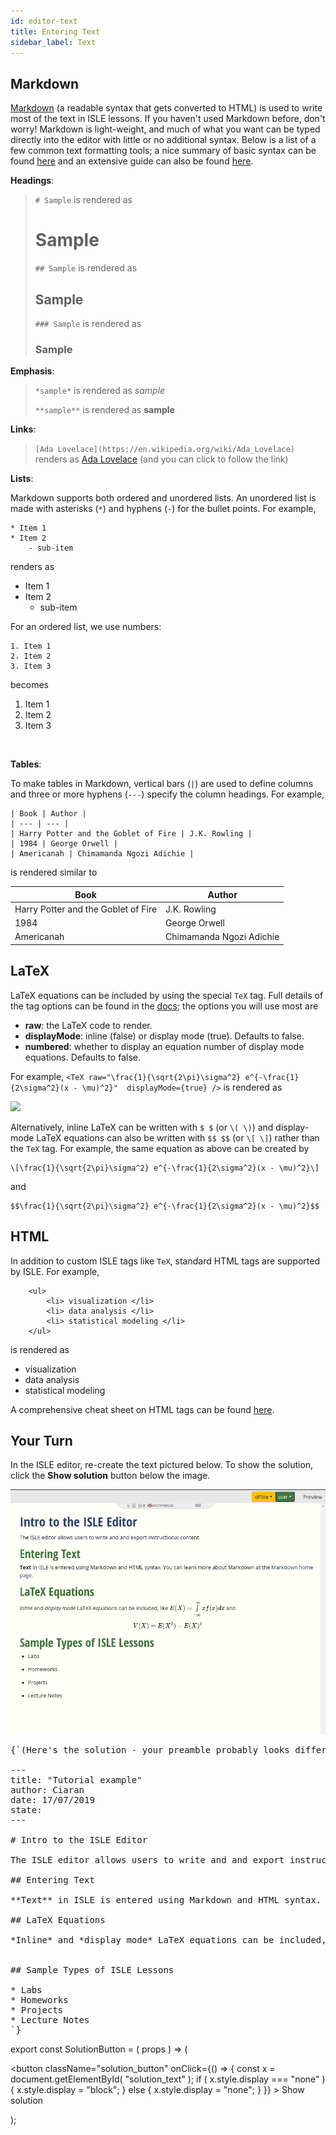 ```yaml
---
id: editor-text
title: Entering Text
sidebar_label: Text
---
```


## Markdown

[Markdown](https://daringfireball.net/projects/markdown/) (a readable syntax that gets converted to HTML) is used to write most of the text in ISLE lessons. If you haven't used Markdown before, don't worry! Markdown is light-weight, and much of what you want can be typed directly into the editor with little or no additional syntax. Below is a list of a few common text formatting tools; a nice summary of basic syntax can be found [here](https://www.markdownguide.org/basic-syntax/) and an extensive guide can also be found [here](https://daringfireball.net/projects/markdown/syntax).

**Headings**:
> `# Sample` is rendered as <span> <h1> Sample </h1> </span>
>
> `## Sample` is rendered as <span> <h2> Sample </h2> </span>
>
> `### Sample` is rendered as <span> <h3> Sample </h3> </span>
  
**Emphasis**:
> `*sample*` is rendered as *sample*
>
> `**sample**` is rendered as **sample**

**Links**:

> `[Ada Lovelace](https://en.wikipedia.org/wiki/Ada_Lovelace)` renders as [Ada Lovelace](https://en.wikipedia.org/wiki/Ada_Lovelace) (and you can click to follow the link)

**Lists**:

Markdown supports both ordered and unordered lists. An unordered list is made with asterisks (`*`) and hyphens (`-`) for the bullet points. For example,

    * Item 1
    * Item 2
        - sub-item

renders as

* Item 1
* Item 2
    - sub-item
    
For an ordered list, we use numbers:

    1. Item 1
    2. Item 2
    3. Item 3
    
becomes

1. Item 1
2. Item 2
3. Item 3

<br/>

**Tables**:

To make tables in Markdown, vertical bars (`|`) are used to define columns and three or more hyphens (`---`) specify the column headings. For example,

    | Book | Author |
    | --- | --- |
    | Harry Potter and the Goblet of Fire | J.K. Rowling |
    | 1984 | George Orwell |
    | Americanah | Chimamanda Ngozi Adichie |
    
is rendered similar to

| Book | Author |
| --- | --- |
| Harry Potter and the Goblet of Fire | J.K. Rowling |
| 1984 | George Orwell |
| Americanah | Chimamanda Ngozi Adichie |

## LaTeX

LaTeX equations can be included by using the special `TeX` tag. Full details of the tag options can be found in the [docs](https://isledocs.com/docs/tex); the options you will use most are
* **raw**: the LaTeX code to render.
* **displayMode**: inline (false) or display mode (true). Defaults to false.
* **numbered**: whether to display an equation number of display mode equations. Defaults to false.

For example, `<TeX raw="\frac{1}{\sqrt{2\pi}\sigma^2} e^{-\frac{1}{2\sigma^2}(x - \mu)^2}"  displayMode={true} />` is rendered as

<img src="http://latex.codecogs.com/gif.latex?\frac{1}{\sqrt{2\pi}\sigma^2} e^{-\frac{1}{2\sigma^2}(x - \mu)^2}" />

Alternatively, inline LaTeX can be written with `$ $` (or `\( \)`) and display-mode LaTeX equations can also be written with `$$ $$` (or `\[ \]`) rather than the `TeX` tag. For example, the same equation as above can be created by

    \[\frac{1}{\sqrt{2\pi}\sigma^2} e^{-\frac{1}{2\sigma^2}(x - \mu)^2}\]

and

    $$\frac{1}{\sqrt{2\pi}\sigma^2} e^{-\frac{1}{2\sigma^2}(x - \mu)^2}$$

## HTML

In addition to custom ISLE tags like `TeX`, standard HTML tags are supported by ISLE. For example,

```
    <ul> 
        <li> visualization </li>
        <li> data analysis </li>
        <li> statistical modeling </li>
    </ul>
```

is rendered as

<ul> 
    <li> visualization </li>
    <li> data analysis </li>
    <li> statistical modeling </li>
</ul>

A comprehensive cheat sheet on HTML tags can be found [here](https://digital.com/tools/html-cheatsheet/).

## Your Turn

In the ISLE editor, re-create the text pictured below. To show the solution, click the **Show solution** button below the image.

![ISLE Text Example](/img/isle_text_example.png)

<pre id="solution_text" style={{
    display: 'none', 
    wordBreak: 'normal',
    wordWrap: 'normal',
    whiteSpace: 'pre-wrap',
    color: 'rgb(191, 199, 213)',
    backgroundColor: 'rgb(41, 45, 62)',
    padding: 12
}} >
{`(Here's the solution - your preamble probably looks different)

---
title: "Tutorial example"
author: Ciaran
date: 17/07/2019
state:
---

# Intro to the ISLE Editor

The ISLE editor allows users to write and and export instructional content.

## Entering Text 

**Text** in ISLE is entered using Markdown and HTML syntax. You can learn more about Markdown at the [Markdown home page](https://daringfireball.net/projects/markdown/). 

## LaTeX Equations

*Inline* and *display mode* LaTeX equations can be included, like <TeX raw="E(X) = \int \limits_{-\infty}^\infty x f(x) dx" /> and <TeX raw="V(X) = E(X^2) - E(X)^2" displayMode={true}/>


## Sample Types of ISLE Lessons

* Labs
* Homeworks
* Projects
* Lecture Notes
`}</pre>

export const SolutionButton = ( props ) => ( <div>
    <button className="solution_button" onClick={() => {
        const x = document.getElementById( "solution_text" );
        if ( x.style.display === "none" ) {
            x.style.display = "block";
        } else {
            x.style.display = "none";
        }
    }} > Show solution </button>
</div> );

<SolutionButton />

